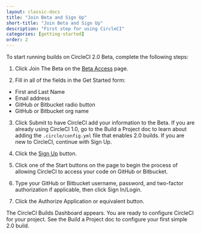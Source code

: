 ```yaml
---
layout: classic-docs
title: "Join Beta and Sign Up"
short-title: "Join Beta and Sign Up"
description: "First step for using CircleCI"
categories: [getting-started]
order: 2
---
```


To start running builds on CircleCI 2.0 Beta, complete the following steps:

1. Click Join The Beta on the [Beta Access](https://circleci.com/beta-access/) page.

2. Fill in all of the fields in the Get Started form:
- First and Last Name 
- Email address
- GitHub or Bitbucket radio button
- GitHub or Bitbucket org name

3. Click Submit to have CircleCI add your information to the Beta. If you are already using CircleCI 1.0, go to the Build a Project doc to learn about adding the `.circle/config.yml` file that enables 2.0 builds. If you are new to CircleCI, continue with Sign Up.

4. Click the [Sign Up](https://circleci.com/signup/) button.

5. Click one of the Start buttons on the page to begin the process of allowing CircleCI to access your code on GitHub or Bitbucket.

6. Type your GitHub or Bitbucket username, password, and two-factor authorization if applicable, then click Sign In/Login.

7. Click the Authorize Application or equivalent button. 

The CircleCI Builds Dashboard appears. You are ready to configure CircleCI for your project. See the Build a Project doc to configure your first simple 2.0 build.
